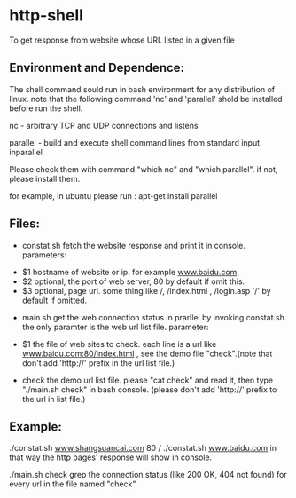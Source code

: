 http-shell
==========
To get response from website whose URL listed in a given file

Environment and Dependence:
---------------------------

The shell command sould run in bash environment for any distribution of linux.
note that the following command 'nc' and 'parallel' shold be installed before run the shell.

nc - arbitrary TCP and UDP connections and listens

parallel - build and execute shell command lines from standard input inparallel

Please check them with command "which nc" and "which parallel".  if not, please install them.

for example, in ubuntu please run :
    apt-get install parallel


Files:
------

* constat.sh   fetch the website response and print it in console.
parameters:

- $1  hostname of website or ip. for example www.baidu.com.
- $2  optional, the port of web server, 80 by default if omit this.
- $3  optional, page url. some thing like /, /index.html , /login.asp '/' by default if omitted.  


* main.sh   get the web connection status in prarllel by invoking constat.sh. the only paramter is the web url list file.
parameter:

- $1 the file of web sites to check. each line is a url like www.baidu.com:80/index.html , see the demo file "check".(note that don't add 'http://' prefix in the url list file.)

* check     the demo url list file. please  "cat check" and read it, then type "./main.sh check" in bash console.
	  (please don't add 'http://' prefix to the url in list file.)

Example:
--------

./constat.sh www.shangsuancai.com 80 /
./constat.sh www.baidu.com
in that way the http pages' response will show in console.

./main.sh check
grep the connection status (like 200 OK, 404 not found) for every url in the file named "check"


